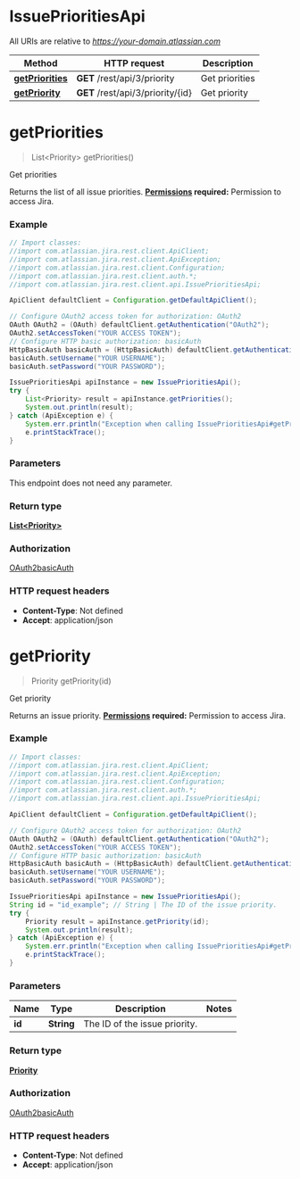 # IssuePrioritiesApi

All URIs are relative to *https://your-domain.atlassian.com*

Method | HTTP request | Description
------------- | ------------- | -------------
[**getPriorities**](IssuePrioritiesApi.md#getPriorities) | **GET** /rest/api/3/priority | Get priorities
[**getPriority**](IssuePrioritiesApi.md#getPriority) | **GET** /rest/api/3/priority/{id} | Get priority

<a name="getPriorities"></a>
# **getPriorities**
> List&lt;Priority&gt; getPriorities()

Get priorities

Returns the list of all issue priorities.  **[Permissions](#permissions) required:** Permission to access Jira.

### Example
```java
// Import classes:
//import com.atlassian.jira.rest.client.ApiClient;
//import com.atlassian.jira.rest.client.ApiException;
//import com.atlassian.jira.rest.client.Configuration;
//import com.atlassian.jira.rest.client.auth.*;
//import com.atlassian.jira.rest.client.api.IssuePrioritiesApi;

ApiClient defaultClient = Configuration.getDefaultApiClient();

// Configure OAuth2 access token for authorization: OAuth2
OAuth OAuth2 = (OAuth) defaultClient.getAuthentication("OAuth2");
OAuth2.setAccessToken("YOUR ACCESS TOKEN");
// Configure HTTP basic authorization: basicAuth
HttpBasicAuth basicAuth = (HttpBasicAuth) defaultClient.getAuthentication("basicAuth");
basicAuth.setUsername("YOUR USERNAME");
basicAuth.setPassword("YOUR PASSWORD");

IssuePrioritiesApi apiInstance = new IssuePrioritiesApi();
try {
    List<Priority> result = apiInstance.getPriorities();
    System.out.println(result);
} catch (ApiException e) {
    System.err.println("Exception when calling IssuePrioritiesApi#getPriorities");
    e.printStackTrace();
}
```

### Parameters
This endpoint does not need any parameter.

### Return type

[**List&lt;Priority&gt;**](Priority.md)

### Authorization

[OAuth2](../README.md#OAuth2)[basicAuth](../README.md#basicAuth)

### HTTP request headers

 - **Content-Type**: Not defined
 - **Accept**: application/json

<a name="getPriority"></a>
# **getPriority**
> Priority getPriority(id)

Get priority

Returns an issue priority.  **[Permissions](#permissions) required:** Permission to access Jira.

### Example
```java
// Import classes:
//import com.atlassian.jira.rest.client.ApiClient;
//import com.atlassian.jira.rest.client.ApiException;
//import com.atlassian.jira.rest.client.Configuration;
//import com.atlassian.jira.rest.client.auth.*;
//import com.atlassian.jira.rest.client.api.IssuePrioritiesApi;

ApiClient defaultClient = Configuration.getDefaultApiClient();

// Configure OAuth2 access token for authorization: OAuth2
OAuth OAuth2 = (OAuth) defaultClient.getAuthentication("OAuth2");
OAuth2.setAccessToken("YOUR ACCESS TOKEN");
// Configure HTTP basic authorization: basicAuth
HttpBasicAuth basicAuth = (HttpBasicAuth) defaultClient.getAuthentication("basicAuth");
basicAuth.setUsername("YOUR USERNAME");
basicAuth.setPassword("YOUR PASSWORD");

IssuePrioritiesApi apiInstance = new IssuePrioritiesApi();
String id = "id_example"; // String | The ID of the issue priority.
try {
    Priority result = apiInstance.getPriority(id);
    System.out.println(result);
} catch (ApiException e) {
    System.err.println("Exception when calling IssuePrioritiesApi#getPriority");
    e.printStackTrace();
}
```

### Parameters

Name | Type | Description  | Notes
------------- | ------------- | ------------- | -------------
 **id** | **String**| The ID of the issue priority. |

### Return type

[**Priority**](Priority.md)

### Authorization

[OAuth2](../README.md#OAuth2)[basicAuth](../README.md#basicAuth)

### HTTP request headers

 - **Content-Type**: Not defined
 - **Accept**: application/json

